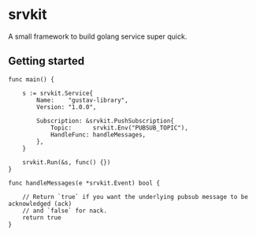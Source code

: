 # srvkit

A small framework to build golang service super quick.

## Getting started

```
func main() {

	s := srvkit.Service{
		Name:    "gustav-library",
		Version: "1.0.0",

		Subscription: &srvkit.PushSubscription{
			Topic:      srvkit.Env("PUBSUB_TOPIC"),
			HandleFunc: handleMessages,
		},
	}

	srvkit.Run(&s, func() {})
}

func handleMessages(e *srvkit.Event) bool {

    // Return `true` if you want the underlying pubsub message to be acknowledged (ack)
    // and `false` for nack.
	return true
}
```